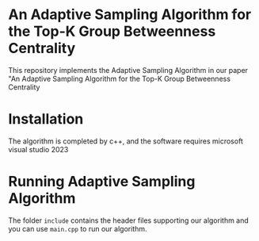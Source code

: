 # An Adaptive Sampling Algorithm for the Top-K Group Betweenness Centrality
 This repository implements the Adaptive Sampling Algorithm in our paper "An Adaptive Sampling Algorithm for the Top-K Group Betweenness Centrality
# Installation
 The algorithm is completed by c++, and the software requires microsoft visual studio 2023
# Running Adaptive Sampling Algorithm
 The folder `include` contains the header files supporting our algorithm and you can use `main.cpp` to run our algorithm.
